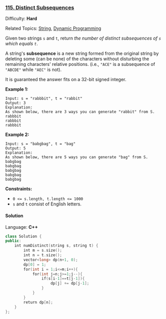 ### [115\. Distinct Subsequences](https://leetcode.com/problems/distinct-subsequences/)

Difficulty: **Hard**  

Related Topics: [String](https://leetcode.com/tag/string/), [Dynamic Programming](https://leetcode.com/tag/dynamic-programming/)


Given two strings `s` and `t`, return _the number of distinct subsequences of `s` which equals `t`_.

A string's **subsequence** is a new string formed from the original string by deleting some (can be none) of the characters without disturbing the remaining characters' relative positions. (i.e., `"ACE"` is a subsequence of `"ABCDE"` while `"AEC"` is not).

It is guaranteed the answer fits on a 32-bit signed integer.

**Example 1:**

```
Input: s = "rabbbit", t = "rabbit"
Output: 3
Explanation:
As shown below, there are 3 ways you can generate "rabbit" from S.
rabbbit
rabbbit
rabbbit
```

**Example 2:**

```
Input: s = "babgbag", t = "bag"
Output: 5
Explanation:
As shown below, there are 5 ways you can generate "bag" from S.
babgbag
babgbag
babgbag
babgbag
babgbag
```

**Constraints:**

*   `0 <= s.length, t.length <= 1000`
*   `s` and `t` consist of English letters.


#### Solution

Language: **C++**

```c++
class Solution {
public:
    int numDistinct(string s, string t) {
        int m = s.size();
        int n = t.size();
        vector<long> dp(n+1, 0);
        dp[0] = 1;
        for(int i = 1;i<=m;i++){
            for(int j=n;j>=1;j--){
                if(s[i-1]==t[j-1]){
                    dp[j] += dp[j-1];
                }
            }
        }
        return dp[n];
    }
};
```
